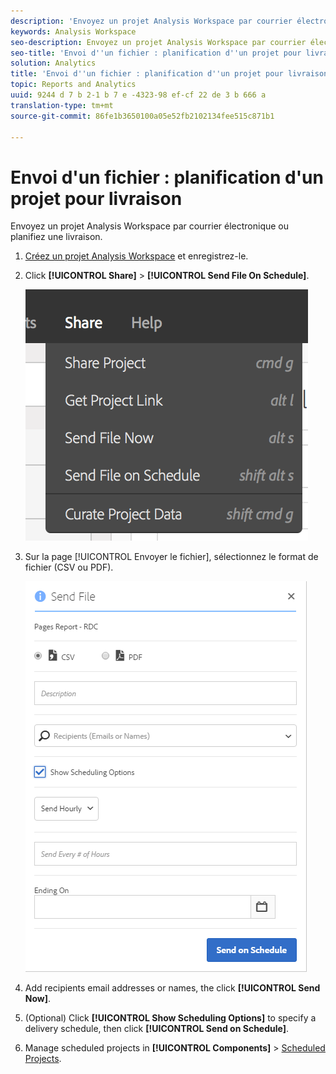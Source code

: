 ```yaml
---
description: 'Envoyez un projet Analysis Workspace par courrier électronique ou planifiez une livraison. '
keywords: Analysis Workspace
seo-description: Envoyez un projet Analysis Workspace par courrier électronique ou planifiez une livraison.
seo-title: 'Envoi d''un fichier : planification d''un projet pour livraison'
solution: Analytics
title: 'Envoi d''un fichier : planification d''un projet pour livraison'
topic: Reports and Analytics
uuid: 9244 d 7 b 2-1 b 7 e -4323-98 ef-cf 22 de 3 b 666 a
translation-type: tm+mt
source-git-commit: 86fe1b3650100a05e52fb2102134fee515c871b1

---
```



# Envoi d'un fichier : planification d'un projet pour livraison

Envoyez un projet Analysis Workspace par courrier électronique ou planifiez une livraison.

1. [Créez un projet Analysis Workspace](https://marketing.adobe.com/resources/help/en_US/analytics/analysis-workspace/t_freeform_project.html) et enregistrez-le.
1. Click **[!UICONTROL Share]** &gt; **[!UICONTROL Send File On Schedule]**.

   ![Résultat de l’étape](assets/send-file.png)

1. Sur la page [!UICONTROL Envoyer le fichier], sélectionnez le format de fichier (CSV ou PDF).

   ![Résultat de l’étape](assets/send-file-pop-up.png)

1. Add recipients email addresses or names, the click **[!UICONTROL Send Now]**.
1. (Optional) Click **[!UICONTROL Show Scheduling Options]** to specify a delivery schedule, then click **[!UICONTROL Send on Schedule]**.
1. Manage scheduled projects in **[!UICONTROL Components]** &gt; [Scheduled Projects](../../../analyze/analysis-workspace/curate-share/schedule-projects.md#concept_A7B9856EF2504BD791FE5A9E8AA7C29C).